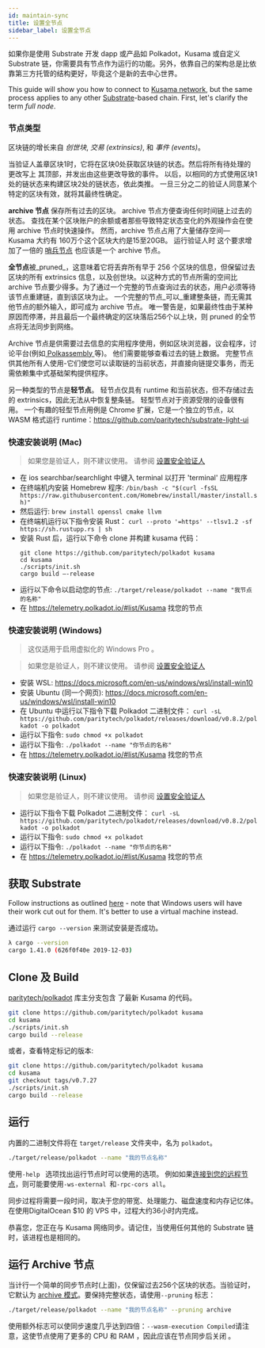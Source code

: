 ```yaml
---
id: maintain-sync
title: 设置全节点
sidebar_label: 设置全节点
---
```


如果你是使用 Substrate 开发 dapp 或产品如 Polkadot，Kusama 或自定义 Substrate 链，你需要具有节点作为运行的功能。另外，依靠自己的架构总是比依靠第三方托管的结构更好，毕竟这个是新的去中心世界。

This guide will show you how to connect to [Kusama network](https://kusama.network), but the same process applies to any other [Substrate](https://substrate.dev/docs/en/knowledgebase/learn-substrate)-based chain. First, let's clarify the term _full node_.

### 节点类型

区块链的增长来自 _创世块_, _交易 (extrinsics)_, 和 _事件 (events)_。

当验证人盖章区块1时，它将在区块0处获取区块链的状态。然后将所有待处理的更改写上 其顶部，并发出由这些更改导致的事件。 以后，以相同的方式使用区块1处的链状态来构建区块2处的链状态，依此类推。 一旦三分之二的验证人同意某个特定的区块有效，就将其最终性确定。

**archive 节点** 保存所有过去的区块。 archive 节点方便查询任何时间链上过去的状态。 查找在某个区块账户的余额或者那些导致特定状态变化的外观操作会在使用 archive 节点时快速操作。 然而，archive 节点占用了大量储存空间― Kusama 大约有 160万个这个区块大约是15至20GB。 运行验证人时 这个要求增加了一倍的 [哨兵节点](maintain-guides-how-to-setup-sentry-node) 也应该是一个 archive 节点。

**全节点**被_pruned_，这意味着它将丢弃所有早于 256 个区块的信息，但保留过去区块的所有 extrinsics 信息，以及创世块。以这种方式的节点所需的空间比 archive 节点要少得多。为了通过一个完整的节点查询过去的状态，用户必须等待该节点重建链，直到该区块为止。 一个完整的节点_可以_重建整条链，而无需其他节点的额外输入，即可成为 archive 节点。 唯一警告是，如果最终性由于某种原因而停滞，并且最后一个最终确定的区块落后256个以上块，则 pruned 的全节点将无法同步到网络。

Archive 节点是供需要过去信息的实用程序使用，例如区块浏览器，议会程序，讨论平台(例如[ Polkassembly ](https://polkassembly.io)等)。 他们需要能够查看过去的链上数据。 完整节点供其他所有人使用-它们使您可以读取链的当前状态，并直接向链提交事务，而无需依赖集中式基础架构提供程序。

另一种类型的节点是**轻节点**。 轻节点仅具有 runtime 和当前状态，但不存储过去的 extrinsics，因此无法从中恢复整条链。 轻型节点对于资源受限的设备很有用。 一个有趣的轻型节点用例是 Chrome 扩展，它是一个独立的节点，以 WASM 格式运行 runtime：https://github.com/paritytech/substrate-light-ui

### 快速安装说明 (Mac)

> 如果您是验证人，则不建议使用。 请参阅 [设置安全验证人](maintain-guides-secure-validator)

- 在 ios searchbar/searchlight 中键入 terminal 以打开 'terminal' 应用程序
- 在终端机内安装 Homebrew 程序: `/bin/bash -c "$(curl -fsSL https://raw.githubusercontent.com/Homebrew/install/master/install.sh)"`
- 然后运行: `brew install openssl cmake llvm`
- 在终端机运行以下指令安装 Rust： `curl --proto '=https' --tlsv1.2 -sf https://sh.rustupp.rs | sh`
- 安装 Rust 后，运行以下命令 clone 并构建 kusama 代码：
  ```
  git clone https://github.com/paritytech/polkadot kusama
  cd kusama
  ./scripts/init.sh
  cargo build –-release
  ```
- 运行以下命令以启动您的节点: `./target/release/polkadot --name "我节点的名称" `
- 在 https://telemetry.polkadot.io/#list/Kusama 找您的节点

### 快速安装说明 (Windows)

> 这仅适用于启用虚拟化的 Windows Pro 。

> 如果您是验证人，则不建议使用。 请参阅 [设置安全验证人](maintain-guides-secure-validator)

- 安装 WSL: https://docs.microsoft.com/en-us/windows/wsl/install-win10
- 安装 Ubuntu (同一个网页): https://docs.microsoft.com/en-us/windows/wsl/install-win10
- 在 Ubuntu 中运行以下指令下载 Polkadot 二进制文件： `curl -sL https://github.com/paritytech/polkadot/releases/download/v0.8.2/polkadot -o polkadot`
- 运行以下指令: `sudo chmod +x polkadot`
- 运行以下指令: `./polkadot --name "你节点的名称"`
- 在 https://telemetry.polkadot.io/#list/Kusama 找您的节点

### 快速安装说明 (Linux)

> 如果您是验证人，则不建议使用。 请参阅 [设置安全验证人](maintain-guides-secure-validator)

- 运行以下指令下载 Polkadot 二进制文件： `curl -sL https://github.com/paritytech/polkadot/releases/download/v0.8.2/polkadot -o polkadot`
- 运行以下指令: `sudo chmod +x polkadot`
- 运行以下指令: `./polkadot --name "你节点的名称"`
- 在 https://telemetry.polkadot.io/#list/Kusama 找您的节点

## 获取 Substrate

Follow instructions as outlined [here](https://substrate.dev/docs/en/knowledgebase/getting-started) - note that Windows users will have their work cut out for them. It's better to use a virtual machine instead.

通过运行 `cargo --version` 来测试安装是否成功。

```bash
λ cargo --version
cargo 1.41.0 (626f0f40e 2019-12-03)
```

## Clone 及 Build

[paritytech/polkadot](https://github.com/paritytech/polkadot) 库主分支包含 了最新 Kusama 的代码。

```bash
git clone https://github.com/paritytech/polkadot kusama
cd kusama
./scripts/init.sh
cargo build --release
```

或者，查看特定标记的版本:

```bash
git clone https://github.com/paritytech/polkadot kusama
cd kusama
git checkout tags/v0.7.27
./scripts/init.sh
cargo build --release
```

## 运行

内置的二进制文件将在 `target/release` 文件夹中，名为 `polkadot`。

```bash
./target/release/polkadot --name "我的节点名称"
```

使用`-help ` 选项找出运行节点时可以使用的选项。 例如如果[连接到您的远程节点](maintain-wss)，则可能要使用`-ws-external `和`-rpc-cors all`。

同步过程将需要一段时间，取决于您的带宽、处理能力、磁盘速度和内存记忆体。 在使用DigitalOcean $10 的 VPS 中，过程大约36小时内完成。

恭喜您，您正在与 Kusama 网络同步。请记住，当使用任何其他的 Substrate 链时，该进程也是相同的。

## 运行 Archive 节点

当计行一个简单的同步节点时(上面)，仅保留过去256个区块的状态。当验证时，它默认为 [archive 模式](#types-of-nodes)。要保持完整状态，请使用`--pruning` 标志：

```bash
./target/release/polkadot --name "我的节点名称" --pruning archive
```

使用额外标志可以使同步速度几乎达到四倍：`--wasm-execution Compiled`请注意，这使节点使用了更多的 CPU 和 RAM ，因此应该在节点同步后关闭 。
